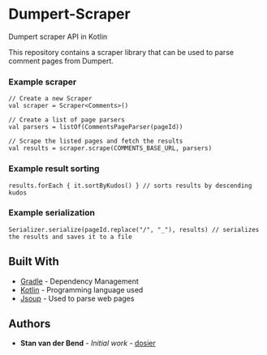 # Dumpert-Scraper
Dumpert scraper API in Kotlin

This repository contains a scraper library that can be used to parse comment pages from Dumpert.

### Example scraper
```
// Create a new Scraper
val scraper = Scraper<Comments>()

// Create a list of page parsers
val parsers = listOf(CommentsPageParser(pageId))

// Scrape the listed pages and fetch the results
val results = scraper.scrape(COMMENTS_BASE_URL, parsers)
```

### Example result sorting
```
results.forEach { it.sortByKudos() } // sorts results by descending kudos
```

### Example serialization
```
Serializer.serialize(pageId.replace("/", "_"), results) // serializes the results and saves it to a file
```
## Built With

* [Gradle](https://gradle.org/) - Dependency Management
* [Kotlin](https://kotlinlang.org/) - Programming language used
* [Jsoup](https://jsoup.org/) - Used to parse web pages

## Authors

* **Stan van der Bend** - *Initial work* - [dosier](https://github.com/dosier)
